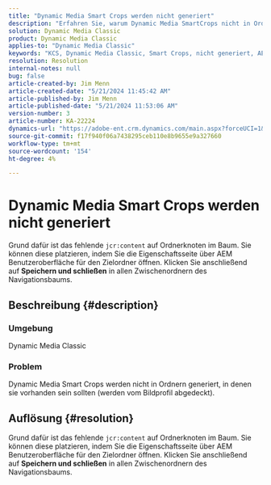 ```yaml
---
title: "Dynamic Media Smart Crops werden nicht generiert"
description: "Erfahren Sie, warum Dynamic Media SmartCrops nicht in Ordnern generiert werden, in denen sie enthalten sein sollten (siehe Bildprofil)."
solution: Dynamic Media Classic
product: Dynamic Media Classic
applies-to: "Dynamic Media Classic"
keywords: "KCS, Dynamic Media Classic, Smart Crops, nicht generiert, AEM, Adobe Experience Manager, Fehlerbehebung"
resolution: Resolution
internal-notes: null
bug: false
article-created-by: Jim Menn
article-created-date: "5/21/2024 11:45:42 AM"
article-published-by: Jim Menn
article-published-date: "5/21/2024 11:53:06 AM"
version-number: 3
article-number: KA-22224
dynamics-url: "https://adobe-ent.crm.dynamics.com/main.aspx?forceUCI=1&pagetype=entityrecord&etn=knowledgearticle&id=fc54ada4-6717-ef11-9f8a-6045bd006268"
source-git-commit: f17f940f06a7438295ceb110e8b9655e9a327660
workflow-type: tm+mt
source-wordcount: '154'
ht-degree: 4%

---
```


# Dynamic Media Smart Crops werden nicht generiert


Grund dafür ist das fehlende `jcr:content` auf Ordnerknoten im Baum. Sie können diese platzieren, indem Sie die Eigenschaftsseite über AEM Benutzeroberfläche für den Zielordner öffnen. Klicken Sie anschließend auf <b>Speichern und schließen</b> in allen Zwischenordnern des Navigationsbaums.

## Beschreibung {#description}


### Umgebung

Dynamic Media Classic

### Problem

Dynamic Media Smart Crops werden nicht in Ordnern generiert, in denen sie vorhanden sein sollten (werden vom Bildprofil abgedeckt).


## Auflösung {#resolution}


Grund dafür ist das fehlende `jcr:content` auf Ordnerknoten im Baum. Sie können diese platzieren, indem Sie die Eigenschaftsseite über AEM Benutzeroberfläche für den Zielordner öffnen. Klicken Sie anschließend auf <b>Speichern und schließen</b> in allen Zwischenordnern des Navigationsbaums.
